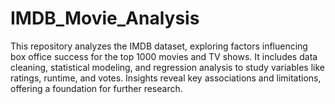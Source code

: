 # IMDB_Movie_Analysis
 This repository analyzes the IMDB dataset, exploring factors influencing box office success for the top 1000 movies and TV shows. It includes data cleaning, statistical modeling, and regression analysis to study variables like ratings, runtime, and votes. Insights reveal key associations and limitations, offering a foundation for further research.
